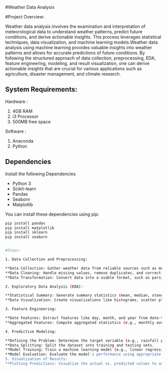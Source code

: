 #Weather Data Analysis

#Project Overview: 

Weather data analysis involves the examination and interpretation of meteorological data to understand weather patterns, predict future conditions, and derive actionable insights. This process leverages statistical techniques, data visualization, and machine learning models.Weather data analysis using machine learning provides valuable insights into weather patterns and allows for accurate predictions of future conditions. By following the structured approach of data collection, preprocessing, EDA, feature engineering, modeling, and result visualization, one can derive actionable insights that are crucial for various applications such as agriculture, disaster management, and climate research.

## System Requirements:

Hardware :
1. 4GB RAM
2. i3 Processor
3. 500MB free space

Software :
1. Anaconda
2. Python


## Dependencies

Install the following Dependencies

- Python 3
- Scikit-learn
- Pandas
- Seaborn
- Matplotlib


You can install these dependencies using pip:

```bash
pip install pandas
pip install matplotlib
pip install sklearn
pip install seaborn 


#Steps:

1. Data Collection and Preprocessing:

**Data Collection: Gather weather data from reliable sources such as meteorological departments, weather stations, or online databases (e.g., NOAA, weather APIs).
**Data Cleaning: Handle missing values, remove duplicates, and correct any anomalies in the data.
**Data Transformation: Convert data into a usable format, such as parsing date-time information and converting categorical data into numerical values.

2. Exploratory Data Analysis (EDA):

**Statistical Summary: Generate summary statistics (mean, median, standard deviation) for each weather variable.
**Data Visualization: Create visualizations like histograms, scatter plots, pair plots, and time series plots to explore relationships between variables.

3. Feature Engineering:

**Date Features: Extract features like day, month, and year from date-time columns to analyze seasonal patterns.
**Aggregated Features: Compute aggregated statistics (e.g., monthly average temperature) to identify trends.

4. Predictive Modeling:

**Defining the Problem: Determine the target variable (e.g., rainfall prediction) and the features (e.g., minimum and maximum temperature).
**Data Splitting: Split the dataset into training and testing sets.
**Model Training: Train a machine learning model (e.g., linear regression) on the training data.
**Model Evaluation: Evaluate the model's performance using appropriate metrics (e.g., Mean Squared Error).
5. Visualization of Results:
**Plotting Predictions: Visualize the actual vs. predicted values to assess model performance.
